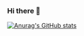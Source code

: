 ### Hi there 👋
[![Anurag's GitHub stats](https://github-readme-stats.vercel.app/api?username=AKA-LinCoder)](https://github.com/anuraghazra/github-readme-stats)
<!--
**AKA-LinCoder/AKA-LinCoder** is a ✨ _special_ ✨ repository because its `README.md` (this file) appears on your GitHub profile.

Here are some ideas to get you started:

- 🔭 I’m currently working on ...
- 🌱 I’m currently learning ...
- 👯 I’m looking to collaborate on ...
- 🤔 I’m looking for help with ...
- 💬 Ask me about ...
- 📫 How to reach me: ...
- 😄 Pronouns: ...
- ⚡ Fun fact: ...
-->
